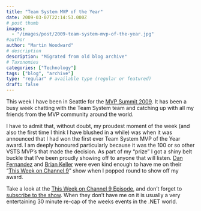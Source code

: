 ```yaml
---
title: "Team System MVP of the Year"
date: 2009-03-07T22:14:53.000Z
# post thumb
images:
  - "/images/post/2009-team-system-mvp-of-the-year.jpg"
#author
author: "Martin Woodward"
# description
description: "Migrated from old blog archive"
# Taxonomies
categories: ["Technology"]
tags: ["blog", "archive"]
type: "regular" # available type (regular or featured)
draft: false
---
```


[](http://channel9.msdn.com/shows/This+Week+On+Channel+9/This-Week-Martin-Woodward-MVP-Summit-Web-Perf-Show-Off-and-a-VSTS-Pep-Talk/)   

This week I have been in Seattle for the [MVP Summit 2009](http://mvp.support.microsoft.com/gp/MVPsummit). It has been a busy week chatting with the Team System team and catching up with all my friends from the MVP community around the world.  

I have to admit that, without doubt, my proudest moment of the week (and also the first time I think I have blushed in a while) was when it was announced that I had won the first ever Team System MVP of the Year award.  I am deeply honoured particularly because it was the 100 or so other VSTS MVP’s that made the decision.  As part of my “prize” I got a shiny belt buckle that I’ve been proudly showing off to anyone that will listen.  [Dan Fernandez](http://blogs.msdn.com/danielfe/) and [Brian Keller](http://blogs.msdn.com/briankel/) were even kind enough to have me on their “[This Week on Channel 9](http://channel9.msdn.com/shows/This+Week+On+Channel+9/This-Week-Martin-Woodward-MVP-Summit-Web-Perf-Show-Off-and-a-VSTS-Pep-Talk/)” show when I popped round to show off my award.  

Take a look at the [This Week on Channel 9 Episode](http://channel9.msdn.com/shows/This+Week+On+Channel+9/This-Week-Martin-Woodward-MVP-Summit-Web-Perf-Show-Off-and-a-VSTS-Pep-Talk/), and don’t forget to [subscribe to the show](http://channel9.msdn.com/shows/This+Week+On+Channel+9/). When they don’t have me on it is usually a very entertaining 30 minute re-cap of the weeks events in the .NET world.